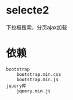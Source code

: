 # selecte2
下拉框搜索，分页ajax加载

# 依赖
	bootstrap
		bootstrap.min.css
		bootstrap.min.js
	jquery库
		jquery.min.js
